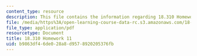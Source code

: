 ```yaml
---
content_type: resource
description: This file contains the information regarding 18.310 Homework 11.
file: /media/https%3A/open-learning-course-data-rc.s3.amazonaws.com/18-310-principles-of-discrete-applied-mathematics-fall-2013/b9863df46de028a8d9578920205376fb_MIT18_310F13_Homework11.pdf
file_type: application/pdf
resourcetype: Document
title: 18.310 Homework 11
uid: b9863df4-6de0-28a8-d957-8920205376fb
---
```

